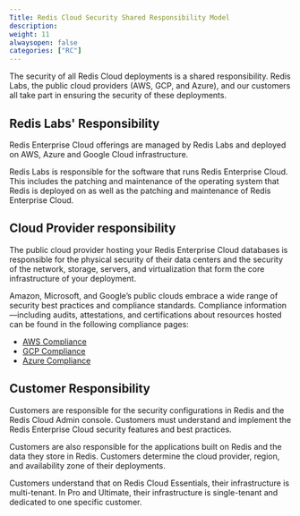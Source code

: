 ```yaml
---
Title: Redis Cloud Security Shared Responsibility Model
description:
weight: 11
alwaysopen: false
categories: ["RC"]
---
```


The security of all Redis Cloud deployments is a shared responsibility. Redis Labs, the public cloud providers (AWS, GCP, and Azure), and our customers all
take part in ensuring the security of these deployments.

## Redis Labs' Responsibility

Redis Enterprise Cloud offerings are managed by Redis Labs and deployed on AWS, Azure and Google Cloud infrastructure.

Redis Labs is responsible for the software that runs Redis Enterprise Cloud. This includes the patching and maintenance of
the operating system that Redis is deployed on as well as the patching and maintenance of Redis Enterprise Cloud.

## Cloud Provider responsibility

The public cloud provider hosting your Redis Enterprise Cloud databases is responsible for the physical security of their data centers and
the security of the network, storage, servers, and virtualization that form the core infrastructure of your deployment.

Amazon, Microsoft, and Google’s public clouds embrace a wide range of security best practices and compliance standards. Compliance information—including audits, attestations, and certifications about resources hosted can be found in the following compliance pages:

* [AWS Compliance](https://aws.amazon.com/compliance/)
* [GCP Compliance](https://cloud.google.com/security/compliance)
* [Azure Compliance](https://azure.microsoft.com/en-us/overview/trusted-cloud/compliance/)

## Customer Responsibility

Customers are responsible for the security configurations in Redis and the Redis Cloud Admin console. Customers must understand and implement the Redis Enterprise Cloud security features and best practices.

Customers are also responsible for the applications built on Redis and the data they store in Redis. Customers determine the cloud provider, region, and availability zone of their deployments.

Customers understand that on Redis Cloud Essentials, their infrastructure is multi-tenant. In Pro and Ultimate, their infrastructure is single-tenant and dedicated to one specific customer.
